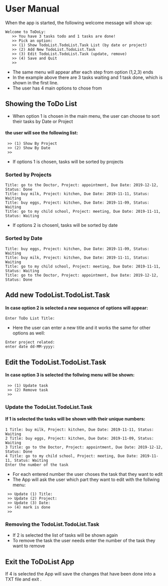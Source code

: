 # User Manual
When the app is started, the following welcome message will show up:

```
Welcome to ToDoLy:
   >> You have 3 tasks todo and 1 tasks are done!
   >> Pick an option:
   >> (1) Show TodoList.TodoList.Task List (by date or project)
   >> (2) Add New TodoList.TodoList.Task
   >> (3) Edit TodoList.TodoList.Task (update, remove)
   >> (4) Save and Quit
   >>
```

*  The same menu will appear after each step from option (1,2,3) ends 
*  In the example above there are 3 tasks waiting and 1 task done, which
is shown in the first line.
*  The user has 4 main options to chose from


## Showing the ToDo List

* When option 1 is chosen in the main menu, the user can choose to
sort their tasks by Date or Project

#### the user will see the following list:
```
 >> (1) Show By Project
 >> (2) Show By Date
 >>
```
* If options 1 is chosen, tasks will be sorted by projects

### Sorted by Projects

```
Title: go to the Doctor, Project: appointment, Due Date: 2019-12-12, Status: Done
Title: buy milk, Project: kitchen, Due Date: 2019-11-11, Status: Waiting
Title: buy eggs, Project: kitchen, Due Date: 2019-11-09, Status: Waiting
Title: go to my child school, Project: meeting, Due Date: 2019-11-11, Status: Waiting
```
* If options 2 is chosenl, tasks will be sorted by date

### Sorted by Date

```
Title: buy eggs, Project: kitchen, Due Date: 2019-11-09, Status: Waiting
Title: buy milk, Project: kitchen, Due Date: 2019-11-11, Status: Waiting
Title: go to my child school, Project: meeting, Due Date: 2019-11-11, Status: Waiting
Title: go to the Doctor, Project: appointment, Due Date: 2019-12-12, Status: Done
```
## Add new TodoList.TodoList.Task
#### In case option 2 is selected a new sequence of options will appear:
```
Enter ToDo List Title:
```
* Here the user can enter a new title and it works the same for other options as well:
```
Enter project related:
enter date dd-MM-yyyy:
```
## Edit the TodoList.TodoList.Task
#### In case option 3 is selected the follwing menu will be shown:
```
 >> (1) Update task
 >> (2) Remove task
 >>
```
### Update the TodoList.TodoList.Task
#### If 1 is selected the tasks will be shown with their unique numbers:
```
1 Title: buy milk, Project: kitchen, Due Date: 2019-11-11, Status: Waiting
2 Title: buy eggs, Project: kitchen, Due Date: 2019-11-09, Status: Waiting
3 Title: go to the Doctor, Project: appointment, Due Date: 2019-12-12, Status: Done
4 Title: go to my child school, Project: meeting, Due Date: 2019-11-11, Status: Waiting
Enter the number of the task
```
* For each entered number the user choses the task that they want to edit 
* The App will ask the user which part they want to edit with the follwing menu:
```
 >> Update (1) Title:
 >> Update (2) Project:
 >> Update (3) Date:
 >> (4) mark is done
 >> 
```
### Removing the TodoList.TodoList.Task
 * If  2  is selected the list of tasks will be shown again 
 * To remove the task the user needs enter the number of the task they want to remove

## Exit the ToDoList App
 If 4 is selected the App will save the changes that have been done into a TXT file and exit .
 
 
